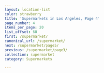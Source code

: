 ```yaml
---
layout: location-list
color: strawberry
title: 'Supermarkets in Los Angeles, Page 4'
page_number: 4
items_per_page: 20
list_offset: 60
first: /supermarket/
canonical_url: /supermarket/
next: /supermarket/page5/
previous: /supermarket/page3/
collection: supermarket
category: Supermarkets

---
```

